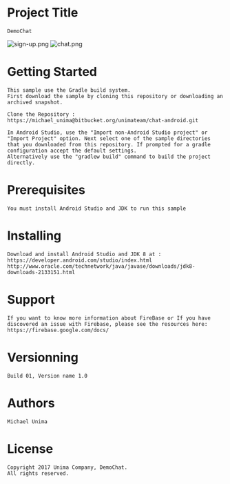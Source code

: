 # Project Title
	DemoChat
![sign-up.png](https://bitbucket.org/repo/XX5LpgB/images/163470721-sign-up.png)  ![chat.png](https://bitbucket.org/repo/XX5LpgB/images/4054244867-chat.png)
# Getting Started
	This sample use the Gradle build system.
	First download the sample by cloning this repository or downloading an archived snapshot.
	
	Clone the Repository : 
	https://michael_unima@bitbucket.org/unimateam/chat-android.git

	In Android Studio, use the "Import non-Android Studio project" or "Import Project" option. Next select one of the sample directories that you downloaded from this repository. If prompted for a gradle configuration accept the default settings.
	Alternatively use the "gradlew build" command to build the project directly.

# Prerequisites
	You must install Android Studio and JDK to run this sample

# Installing
	Download and install Android Studio and JDK 8 at : 
	https://developer.android.com/studio/index.html
	http://www.oracle.com/technetwork/java/javase/downloads/jdk8-downloads-2133151.html

# Support
	If you want to know more information about FireBase or If you have discovered an issue with Firebase, please see the resources here: https://firebase.google.com/docs/

# Versionning
	Build 01, Version name 1.0

# Authors
	Michael Unima

# License
	Copyright 2017 Unima Company, DemoChat.
	All rights reserved.